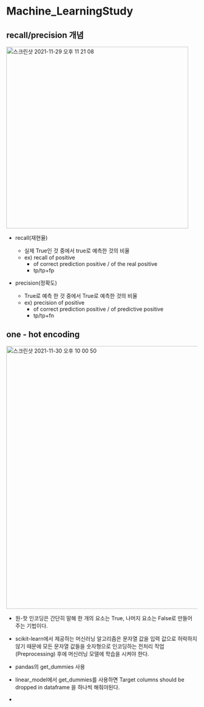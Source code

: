 # Machine_LearningStudy

## recall/precision 개념
 <img width="479" alt="스크린샷 2021-11-29 오후 11 21 08" src="https://user-images.githubusercontent.com/50222603/143884615-1b369b35-34d9-4fff-9fc4-05ad168ff518.png">
  
  * recall(재현율)
    * 실제 True인 것 중에서 true로 예측한 것의 비율
    * ex) recall of positive
      * of correct prediction positive / of the real positive
      * tp/tp+fp

  * precision(정확도)
    * True로 예측 한 것 중에서 True로 예측한 것의 비율
    * ex) precision of positive
      * of correct prediction positive / of predictive positive
      * tp/tp+fn

## one - hot encoding
<img width="693" alt="스크린샷 2021-11-30 오후 10 00 50" src="https://user-images.githubusercontent.com/50222603/144052051-df9888af-909f-4f0a-8d93-b10b08ac2c4f.png">


 * 원-핫 인코딩은 간단히 말해 한 개의 요소는 True, 나머지 요소는 False로 만들어 주는 기법이다.
 * scikit-learn에서 제공하는 머신러닝 알고리즘은 문자열 값을 입력 값으로 허락하지 않기 때문에 모든 문자열 값들을 숫자형으로 인코딩하는 전처리 작업(Preprocessing) 후에 머신러닝 모델에 학습을 시켜야 한다.
 * pandas의 get_dummies 사용
 * linear_model에서 get_dummies를 사용하면 Target columns should be dropped in dataframe 을 하나씩 해줘야된다.


   
  

 * 
